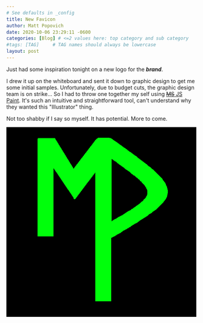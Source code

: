 ```yaml
---
# See defaults in _config
title: New Favicon
author: Matt Popovich
date: 2020-10-06 23:29:11 -0600
categories: [Blog] # <=2 values here: top category and sub category
#tags: [TAG]     # TAG names should always be lowercase
layout: post
---
```


Just had some inspiration tonight on a new logo for the ***brand***. 

I drew it up on the whiteboard and sent it down to graphic design to get me some initial samples. Unfortunately, due to budget cuts, the graphic design team is on strike... So I had to throw one together my self using [~~MS~~ JS Paint](https://jspaint.app). It's such an intuitive and straightforward tool, can't understand why they wanted this "Illustrator" thing. 

Not too shabby if I say so myself. It has potential. More to come. 

![New MDP Logo](/assets/img/sample/avatar2thiccccc.png)
